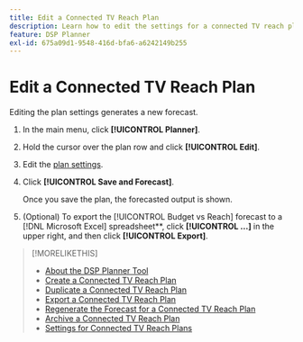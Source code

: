 ```yaml
---
title: Edit a Connected TV Reach Plan
description: Learn how to edit the settings for a connected TV reach plan.
feature: DSP Planner
exl-id: 675a09d1-9548-416d-bfa6-a6242149b255
---
```

# Edit a Connected TV Reach Plan

Editing the plan settings generates a new forecast.

1. In the main menu, click **[!UICONTROL Planner]**.

1. Hold the cursor over the plan row and click **[!UICONTROL Edit]**.

1. Edit the [plan settings](planner-settings.md).

1. Click **[!UICONTROL Save and Forecast]**.

    Once you save the plan, the forecasted output is shown.

1. (Optional) To export the [!UICONTROL Budget vs Reach] forecast to a [!DNL Microsoft Excel] spreadsheet**, click **[!UICONTROL ...]** in the upper right, and then click **[!UICONTROL Export]**. 

>[!MORELIKETHIS]
>
>* [About the DSP Planner Tool](planner-about.md)
>* [Create a Connected TV Reach Plan](planner-create.md)
>* [Duplicate a Connected TV Reach Plan](planner-duplicate.md)
>* [Export a Connected TV Reach Plan](planner-export.md)
>* [Regenerate the Forecast for a Connected TV Reach Plan](planner-forecast.md)
>* [Archive a Connected TV Reach Plan](planner-archive.md)
>* [Settings for Connected TV Reach Plans](planner-settings.md)
